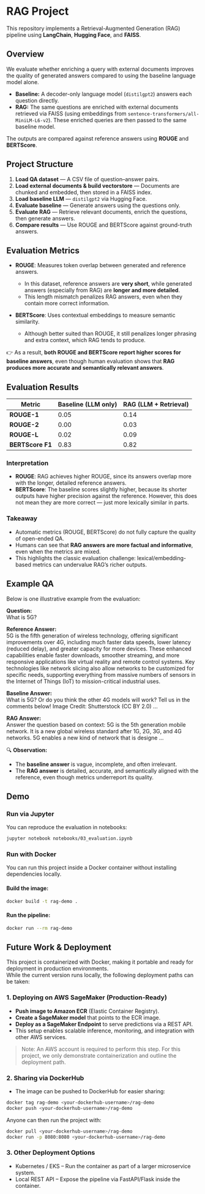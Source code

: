 # RAG Project

This repository implements a Retrieval-Augmented Generation (RAG) pipeline using **LangChain**, **Hugging Face**, and **FAISS**.

## Overview
We evaluate whether enriching a query with external documents improves the quality of generated answers compared to using the baseline language model alone.

- **Baseline:** A decoder-only language model (`distilgpt2`) answers each question directly.  
- **RAG:** The same questions are enriched with external documents retrieved via FAISS (using embeddings from `sentence-transformers/all-MiniLM-L6-v2`). These enriched queries are then passed to the same baseline model.  

The outputs are compared against reference answers using **ROUGE** and **BERTScore**.

## Project Structure
1. **Load QA dataset** — A CSV file of question–answer pairs.  
2. **Load external documents & build vectorstore** — Documents are chunked and embedded, then stored in a FAISS index.  
3. **Load baseline LLM** — `distilgpt2` via Hugging Face.  
4. **Evaluate baseline** — Generate answers using the questions only.  
5. **Evaluate RAG** — Retrieve relevant documents, enrich the questions, then generate answers.  
6. **Compare results** — Use ROUGE and BERTScore against ground-truth answers.

## Evaluation Metrics
- **ROUGE**: Measures token overlap between generated and reference answers.  
  - In this dataset, reference answers are **very short**, while generated answers (especially from RAG) are **longer and more detailed**.  
  - This length mismatch penalizes RAG answers, even when they contain more correct information.  

- **BERTScore**: Uses contextual embeddings to measure semantic similarity.  
  - Although better suited than ROUGE, it still penalizes longer phrasing and extra context, which RAG tends to produce.

👉 As a result, **both ROUGE and BERTScore report higher scores for baseline answers**, even though human evaluation shows that **RAG produces more accurate and semantically relevant answers**.

## Evaluation Results

| Metric          | Baseline (LLM only) | RAG (LLM + Retrieval) |
|-----------------|----------------------|------------------------|
| **ROUGE-1**     | 0.05                 | 0.14                   |
| **ROUGE-2**     | 0.00                 | 0.03                   |
| **ROUGE-L**     | 0.02                 | 0.09                   |
| **BERTScore F1**| 0.83                 | 0.82                   |

### Interpretation
- **ROUGE**: RAG achieves higher ROUGE, since its answers overlap more with the longer, detailed reference answers.  
- **BERTScore**: The baseline scores slightly higher, because its shorter outputs have higher precision against the reference. However, this does not mean they are more correct — just more lexically similar in parts. 

### Takeaway
- Automatic metrics (ROUGE, BERTScore) do not fully capture the quality of open-ended QA.  
- Humans can see that **RAG answers are more factual and informative**, even when the metrics are mixed.  
- This highlights the classic evaluation challenge: lexical/embedding-based metrics can undervalue RAG’s richer outputs.

## Example QA

Below is one illustrative example from the evaluation:

**Question:**  
What is 5G?

**Reference Answer:**  
5G is the fifth generation of wireless technology, offering significant improvements over 4G, including much faster data speeds, lower latency (reduced delay), and greater capacity for more devices. These enhanced capabilities enable faster downloads, smoother streaming, and more responsive applications like virtual reality and remote control systems. Key technologies like network slicing also allow networks to be customized for specific needs, supporting everything from massive numbers of sensors in the Internet of Things (IoT) to mission-critical industrial uses.

**Baseline Answer:**  
What is 5G? Or do you think the other 4G models will work? Tell us in the comments below!
Image Credit: Shutterstock (CC BY 2.0) ...

**RAG Answer:**  
Answer the question based on context:
5G is the 5th generation mobile network. It is a new global wireless standard after 1G, 2G, 3G,
and 4G networks. 5G enables a new kind of network that is designe ...

🔍 **Observation:**  
- The **baseline answer** is vague, incomplete, and often irrelevant.  
- The **RAG answer** is detailed, accurate, and semantically aligned with the reference, even though metrics underreport its quality.

## Demo

### Run via Jupyter
You can reproduce the evaluation in notebooks:

```bash
jupyter notebook notebooks/03_evaluation.ipynb
```

### Run with Docker
You can run this project inside a Docker container without installing dependencies locally.

#### Build the image:
```bash
docker build -t rag-demo .
```

#### Run the pipeline:
```bash
docker run --rm rag-demo
```

## Future Work & Deployment

This project is containerized with Docker, making it portable and ready for deployment in production environments.  
While the current version runs locally, the following deployment paths can be taken:

### 1. Deploying on AWS SageMaker (Production-Ready)
- **Push image to Amazon ECR** (Elastic Container Registry).
- **Create a SageMaker model** that points to the ECR image.
- **Deploy as a SageMaker Endpoint** to serve predictions via a REST API.
- This setup enables scalable inference, monitoring, and integration with other AWS services.

> Note: An AWS account is required to perform this step. For this project, we only demonstrate containerization and outline the deployment path.

### 2. Sharing via DockerHub
- The image can be pushed to DockerHub for easier sharing:
```bash
docker tag rag-demo <your-dockerhub-username>/rag-demo
docker push <your-dockerhub-username>/rag-demo
```

Anyone can then run the project with:
```bash
docker pull <your-dockerhub-username>/rag-demo
docker run -p 8080:8080 <your-dockerhub-username>/rag-demo
```

### 3. Other Deployment Options
- Kubernetes / EKS – Run the container as part of a larger microservice system.
- Local REST API – Expose the pipeline via FastAPI/Flask inside the container.
